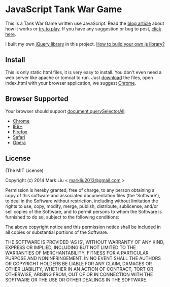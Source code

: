 # JavaScript Tank War Game

This is a Tank War Game written use JavaScript.
Read the [blog article](http://www.markliublog.com/js-tankwar.html) about how it works or [try to play](http://www.markliublog.com/c/tankwar/index.html).
If you have any suggestion or bug to post, [click here](https://github.com/markliu2013/tank-war/issues/new).

I built my own [jQuery library](https://github.com/markliu2013/tank-war/blob/master/js/jQuery.js) in this project. [How to build your own js library?](http://net.tutsplus.com/tutorials/javascript-ajax/build-your-first-javascript-library/)

## Install
This is only static html files, it is very easy to install. You don't even need a web server like apache or tomcat to run.
Just [download](https://github.com/markliu2013/tank-war/archive/master.zip) the files, open index.html with your browser application, we suggest [Chrome](https://www.google.com/chrome/browser/).

## Browser Supported
Your browser should support [document.querySelectorAll](https://developer.mozilla.org/en/docs/Web/API/Document.querySelectorAll):
- [Chrome](https://www.google.com/chrome/browser/)
- [IE9+](http://www.microsoft.com/en-us/download/internet-explorer-10-details.aspx)
- [Firefox](https://www.mozilla.org/en-US/firefox/new/)
- [Safari](https://www.apple.com/safari/)
- [Opera](http://www.opera.com/)

## License
(The MIT License)

Copyright (c) 2014 Mark Liu < [markliu2013@gmail.com](mailto:markliu2013@gmail.com) >

Permission is hereby granted, free of charge, to any person obtaining a copy of this software and associated documentation files (the 'Software'), to deal in the Software without restriction, including without limitation the rights to use, copy, modify, merge, publish, distribute, sublicense, and/or sell copies of the Software, and to permit persons to whom the Software is furnished to do so, subject to the following conditions:

The above copyright notice and this permission notice shall be included in all copies or substantial portions of the Software.

THE SOFTWARE IS PROVIDED 'AS IS', WITHOUT WARRANTY OF ANY KIND, EXPRESS OR IMPLIED, INCLUDING BUT NOT LIMITED TO THE WARRANTIES OF MERCHANTABILITY, FITNESS FOR A PARTICULAR PURPOSE AND NONINFRINGEMENT. IN NO EVENT SHALL THE AUTHORS OR COPYRIGHT HOLDERS BE LIABLE FOR ANY CLAIM, DAMAGES OR OTHER LIABILITY, WHETHER IN AN ACTION OF CONTRACT, TORT OR OTHERWISE, ARISING FROM, OUT OF OR IN CONNECTION WITH THE SOFTWARE OR THE USE OR OTHER DEALINGS IN THE SOFTWARE.
